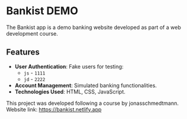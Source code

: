 # Bankist DEMO

The Bankist app is a demo banking website developed as part of a web development course. 

## Features
- **User Authentication**: Fake users for testing: 
  - `js` - `1111`
  - `jd` - `2222`
- **Account Management**: Simulated banking functionalities.
- **Technologies Used**: HTML, CSS, JavaScript.

This project was developed following a course by jonasschmedtmann.
Website link: https://bankist.netlify.app


